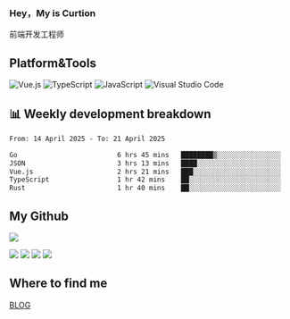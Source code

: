 ### Hey，My is Curtion
前端开发工程师
## Platform&Tools

![Vue.js](https://img.shields.io/badge/-Vue.js-4FC08D?style=flat-square&logo=Vue.js&logoColor=white)
![TypeScript](https://img.shields.io/badge/-TypeScript-007ACC?style=flat-square&logo=typescript&logoColor=white)
![JavaScript](https://img.shields.io/badge/-JavaScript-F7DF1E?style=flat-square&logo=javascript&logoColor=black)
![Visual Studio Code](https://img.shields.io/badge/-VSCode-007ACC?style=flat-square&logo=Visual-Studio-Code&logoColor=white)

## 📊 Weekly development breakdown

<!--START_SECTION:waka-->

```txt
From: 14 April 2025 - To: 21 April 2025

Go                         6 hrs 45 mins   ████████▒░░░░░░░░░░░░░░░░   32.87 %
JSON                       3 hrs 13 mins   ████░░░░░░░░░░░░░░░░░░░░░   15.74 %
Vue.js                     2 hrs 21 mins   ███░░░░░░░░░░░░░░░░░░░░░░   11.48 %
TypeScript                 1 hr 42 mins    ██░░░░░░░░░░░░░░░░░░░░░░░   08.29 %
Rust                       1 hr 40 mins    ██░░░░░░░░░░░░░░░░░░░░░░░   08.18 %
```

<!--END_SECTION:waka-->

## My Github

![](http://github-profile-summary-cards.vercel.app/api/cards/profile-details?username=curtion&theme=nord_bright)

![](http://github-profile-summary-cards.vercel.app/api/cards/stats?username=curtion&theme=nord_bright)
![](http://github-profile-summary-cards.vercel.app/api/cards/productive-time?username=curtion&theme=nord_bright&utcOffset=8)
![](http://github-profile-summary-cards.vercel.app/api/cards/repos-per-language?username=curtion&theme=nord_bright)
![](http://github-profile-summary-cards.vercel.app/api/cards/most-commit-language?username=curtion&theme=nord_bright)

## Where to find me

[BLOG](https://blog.3gxk.net)
